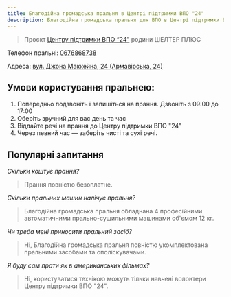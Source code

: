 ```yaml
---
title: Благодійна громадська пральня в Центрі підтримки ВПО "24"
description: Благодійна громадська пральня для ВПО в Центрі підтримки ВПО "24" Благодійного фонду "Шелтер Плюс" у Кривому Розі за адресою вулиця Маккейна, 24 
---
```

>Проєкт [Центру підтримки ВПО “24”](https://vpo.wiki/center/vpo24/) родини ШЕЛТЕР ПЛЮС
<div class="centers--block">

Телефон пральні: <a href="tel:0676868738">0676868738</a>

Адреса: [вул. Джона Маккейна, 24 (Армавірська, 24)](https://goo.gl/maps/LjhkFUZHJuaAuEKt9)

</div>

## Умови користування пральнею: 
1. Попередньо подзвоніть і запишіться на прання. Дзвоніть з 09:00 до 17:00
2. Оберіть зручний для вас день та час
3. Віддайте речі на прання до Центру підтримки ВПО "24"
4. Через певний час — заберіть чисті та сухі речі.

## Популярні запитання
*Скільки коштує прання?*
>Прання повністю безоплатне.

*Скільки пральних машин налічує пральня?* 
>Благодійна громадська пральня обладнана 4 професійними автоматичними прально-сушильними машинами об'ємом 12 кг.

*Чи треба мені приносити пральний засіб?*
>Ні, Благодійна громадська пральня повністю укомплектована пральними засобами та ополіскувачами.

*Я буду сам прати як в американських фільмах?* 
>Ні, користуватися технікою можуть тільки навчені волонтери Центру підтримки ВПО "24".